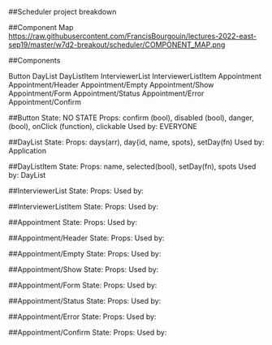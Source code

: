 ##Scheduler project breakdown

##Component Map
https://raw.githubusercontent.com/FrancisBourgouin/lectures-2022-east-sep19/master/w7d2-breakout/scheduler/COMPONENT_MAP.png 

##Components

Button
DayList
DayListItem
InterviewerList
InterviewerListItem
Appointment
Appointment/Header
Appointment/Empty
Appointment/Show
Appointment/Form
Appointment/Status
Appointment/Error
Appointment/Confirm

##Button
State: NO STATE
Props: confirm (bool), disabled (bool), danger, (bool), onClick (function), clickable
Used by: EVERYONE

##DayList
State:
Props: days(arr), day{id, name, spots}, setDay(fn)
Used by: Application

##DayListItem
State:
Props: name, selected(bool), setDay(fn), spots
Used by: DayList

##InterviewerList
State:
Props:
Used by:

##InterviewerListItem
State:
Props:
Used by:

##Appointment
State:
Props:
Used by:

##Appointment/Header
State:
Props:
Used by:

##Appointment/Empty
State:
Props:
Used by:

##Appointment/Show
State:
Props:
Used by:

##Appointment/Form
State:
Props:
Used by:

##Appointment/Status
State:
Props:
Used by:

##Appointment/Error
State:
Props:
Used by:

##Appointment/Confirm
State:
Props:
Used by: